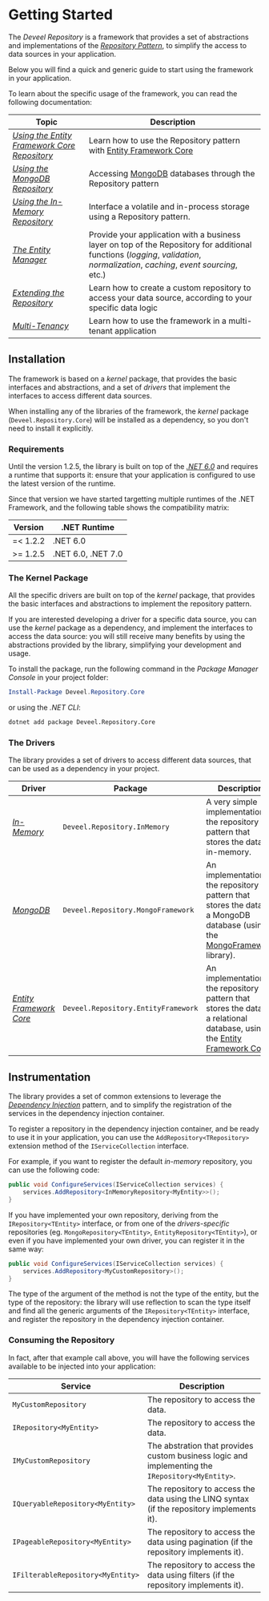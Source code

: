 # Getting Started

The _Deveel Repository_ is a framework that provides a set of abstractions and implementations of the [_Repository Pattern_](https://en.wikipedia.org/wiki/Repository\_pattern), to simplify the access to data sources in your application.

Below you will find a quick and generic guide to start using the framework in your application.

To learn about the specific usage of the framework, you can read the following documentation:

| Topic                                                      | Description                                                                                                                                                                    |
| ---------------------------------------------------------- | ------------------------------------------------------------------------------------------------------------------------------------------------------------------------------ |
| [_Using the Entity Framework Core Repository_](ef-core.md) | Learn how to use the Repository pattern with [Entity Framework Core](https://github.com/dotnet/efcore)                                                                         |
| [_Using the MongoDB Repository_](mongodb.md)               | Accessing [MongoDB](https://mongodb.com) databases through the Repository pattern                                                                                              |
| [_Using the In-Memory Repository_](in-memory.md)           | Interface a volatile and in-process storage using a Repository pattern.                                                                                                        |
| [_The Entity Manager_](entity-manager/)                    | Provide your application with a business layer on top of the Repository for additional functions (_logging_, _validation_, _normalization_, _caching_, _event sourcing_, etc.) |
| [_Extending the Repository_](custom-repository.md)         | Learn how to create a custom repository to access your data source, according to your specific data logic                                                                      |
| [_Multi-Tenancy_](multi-tenancy.md)                        | Learn how to use the framework in a multi-tenant application                                                                                                                   |

## Installation

The framework is based on a _kernel_ package, that provides the basic interfaces and abstractions, and a set of _drivers_ that implement the interfaces to access different data sources.

When installing any of the libraries of the framework, the _kernel_ package (`Deveel.Repository.Core`) will be installed as a dependency, so you don't need to install it explicitly.

### Requirements

Until the version 1.2.5, the library is built on top of the [_.NET 6.0_](https://dotnet.microsoft.com/en-us/download/dotnet/6.0) and requires a runtime that supports it: ensure that your application is configured to use the latest version of the runtime.

Since that version we have started targetting multiple runtimes of the .NET Framework, and the following table shows the compatibility matrix:

| Version  | .NET Runtime       |
| -------- | ------------------ |
| =< 1.2.2 | .NET 6.0           |
| >= 1.2.5 | .NET 6.0, .NET 7.0 |

### The Kernel Package

All the specific drivers are built on top of the _kernel_ package, that provides the basic interfaces and abstractions to implement the repository pattern.

If you are interested developing a driver for a specific data source, you can use the _kernel_ package as a dependency, and implement the interfaces to access the data source: you will still receive many benefits by using the abstractions provided by the library, simplifying your development and usage.

To install the package, run the following command in the _Package Manager Console_ in your project folder:

```powershell
Install-Package Deveel.Repository.Core
```

or using the _.NET CLI_:

```bash
dotnet add package Deveel.Repository.Core
```

### The Drivers

The library provides a set of drivers to access different data sources, that can be used as a dependency in your project.

| Driver                                | Package                             | Description                                                                                                                                                                    |
| ------------------------------------- | ----------------------------------- | ------------------------------------------------------------------------------------------------------------------------------------------------------------------------------ |
| [_In-Memory_](in-memory.md)           | `Deveel.Repository.InMemory`        | A very simple implementation of the repository pattern that stores the data in-memory.                                                                                         |
| [_MongoDB_](mongodb.md)               | `Deveel.Repository.MongoFramework`  | An implementation of the repository pattern that stores the data in a MongoDB database (using the [MongoFramework](https://github.com/turnersoftware/mongoframework) library). |
| [_Entity Framework Core_](ef-core.md) | `Deveel.Repository.EntityFramework` | An implementation of the repository pattern that stores the data in a relational database, using the [Entity Framework Core](https://github.com/dotnet/efcore).                |

## Instrumentation

The library provides a set of common extensions to leverage the [_Dependency Injection_](https://en.wikipedia.org/wiki/Dependency\_injection) pattern, and to simplify the registration of the services in the dependency injection container.

To register a repository in the dependency injection container, and be ready to use it in your application, you can use the `AddRepository<TRepository>` extension method of the `IServiceCollection` interface.

For example, if you want to register the default _in-memory_ repository, you can use the following code:

```csharp
public void ConfigureServices(IServiceCollection services) {
    services.AddRepository<InMemoryRepository<MyEntity>>();
}
```

If you have implemented your own repository, deriving from the `IRepository<TEntity>` interface, or from one of the _drivers-specific_ repositories (eg. `MongoRepository<TEntity>`, `EntityRepository<TEntity>`), or even if you have implemented your own driver, you can register it in the same way:

```csharp
public void ConfigureServices(IServiceCollection services) {
    services.AddRepository<MyCustomRepository>();
}
```

The type of the argument of the method is not the type of the entity, but the type of the repository: the library will use reflection to scan the type itself and find all the generic arguments of the `IRepository<TEntity>` interface, and register the repository in the dependency injection container.

### Consuming the Repository

In fact, after that example call above, you will have the following services available to be injected into your application:

| Service                           | Description                                                                                      |
| --------------------------------- | ------------------------------------------------------------------------------------------------ |
| `MyCustomRepository`              | The repository to access the data.                                                               |
| `IRepository<MyEntity>`           | The repository to access the data.                                                               |
| `IMyCustomRepository`             | The abstration that provides custom business logic and implementing the `IRepository<MyEntity>`. |
| `IQueryableRepository<MyEntity>`  | The repository to access the data using the LINQ syntax (if the repository implements it).       |
| `IPageableRepository<MyEntity>`   | The repository to access the data using pagination (if the repository implements it).            |
| `IFilterableRepository<MyEntity>` | The repository to access the data using filters (if the repository implements it).               |

